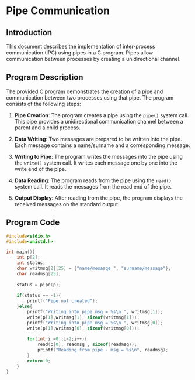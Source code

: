# Pipe Communication

## Introduction
This document describes the implementation of inter-process communication (IPC) using pipes in a C program. Pipes allow communication between processes by creating a unidirectional channel.

## Program Description
The provided C program demonstrates the creation of a pipe and communication between two processes using that pipe. The program consists of the following steps:

1. **Pipe Creation**: The program creates a pipe using the `pipe()` system call. This pipe provides a unidirectional communication channel between a parent and a child process.

2. **Data Writing**: Two messages are prepared to be written into the pipe. Each message contains a name/surname and a corresponding message.

3. **Writing to Pipe**: The program writes the messages into the pipe using the `write()` system call. It writes each message one by one into the write end of the pipe.

4. **Data Reading**: The program reads from the pipe using the `read()` system call. It reads the messages from the read end of the pipe.

5. **Output Display**: After reading from the pipe, the program displays the received messages on the standard output.

## Program Code

```c
#include<stdio.h>
#include<unistd.h>

int main(){
    int p[2];
    int status;
    char writmsg[2][25] = {"name/mesaage ", "surname/message"};
    char readmsg[25];
    
    status = pipe(p);
    
    if(status == -1){
        printf("Pipe not created");
    }else{
        printf("Writing into pipe msg = %s\n ", writmsg[1]);
        write(p[1],writmsg[1], sizeof(writmsg[1]));
        printf("Writing into pipe msg = %s\n ", writmsg[0]);
        write(p[1],writmsg[0], sizeof(writmsg[0]));
        
        for(int i =0 ;i<2;i++){
            read(p[0], readmsg , sizeof(readmsg));
            printf("Reading from pipe - msg = %s\n", readmsg);
        }
        return 0;
    }
}
